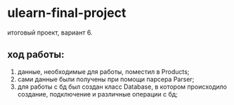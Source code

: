 # ulearn-final-project

итоговый проект, вариант 6.

## ход работы:
  1. данные, необходимые для работы, поместил в Products;
  2. сами данные были получены при помощи парсера Parser;
  3. для работы с бд был создан класс Database, в котором происходило создание, подключение и различные операции с бд;




